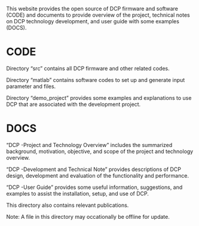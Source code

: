 
This website provides the open source of DCP firmware and software (CODE) and documents to provide overview of the project, technical notes on DCP technology development, and user guide with some examples (DOCS).

# CODE
Directory “src” contains all DCP firmware and other related codes. 

Directory “matlab” contains software codes to set up and generate input parameter and files. 

Directory “demo_project” provides some examples and explanations to use DCP that are associated with the development project. 

# DOCS
“DCP -Project and Technology Overview” includes the summarized background, motivation, objective, and scope of the project and technology overview. 

“DCP -Development and Technical Note” provides descriptions of DCP design, development and evaluation of the functionality and performance.

“DCP -User Guide” provides some useful information, suggestions, and examples to assist the installation, setup, and use of DCP.  

This directory also contains relevant publications. 

Note: A file in this directory may occationally be offline for update. 
